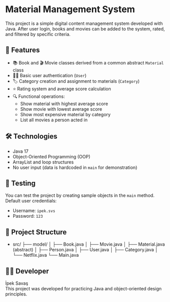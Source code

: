 # Material Management System

This project is a simple digital content management system developed with Java. After user login, books and movies can be added to the system, rated, and filtered by specific criteria.

## 🚀 Features

- 📚 Book and 🎬 Movie classes derived from a common abstract `Material` class
- 🧑‍💻 Basic user authentication (`User`)
- 🏷️ Category creation and assignment to materials (`Category`)
- ⭐ Rating system and average score calculation
- 🔍 Functional operations:
  - Show material with highest average score
  - Show movie with lowest average score
  - Show most expensive material by category
  - List all movies a person acted in

## 🛠️ Technologies

- Java 17
- Object-Oriented Programming (OOP)
- ArrayList and loop structures
- No user input (data is hardcoded in `main` for demonstration)

## 🧪 Testing

You can test the project by creating sample objects in the `main` method.  
Default user credentials:
- Username: `ipek.svs`
- Password: `123`

## 📂 Project Structure

- src/
├── model/
│ ├── Book.java
│ ├── Movie.java
│ ├── Material.java (abstract)
│ ├── Person.java
│ ├── User.java
│ ├── Category.java
│ └── Netflix.java
└── Main.java

## 👩‍💻 Developer

İpek Savaş  
This project was developed for practicing Java and object-oriented design principles.
